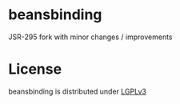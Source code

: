 beansbinding
============

JSR-295 fork with minor changes / improvements

License
=======

beansbinding is distributed under [LGPLv3](https://github.com/cismet/beansbinding/blob/dev/LICENSE)
